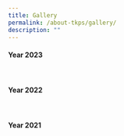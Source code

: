 ```yaml
---
title: Gallery
permalink: /about-tkps/gallery/
description: ""
---
```

#### Year 2023 
<br>

#### Year 2022 
<br>

#### Year 2021 
<br>